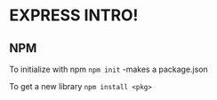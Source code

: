 # EXPRESS INTRO!

## NPM
To initialize with npm `npm init` 
    -makes a package.json

To get a new library `npm install <pkg>`